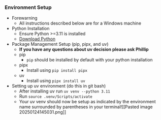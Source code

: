 ### Environment Setup
- Forewarning
	- All instructions described below are for a Windows machine
- Python Installation
	- Ensure Python >=3.11 is installed
	- [Download Python](https://www.python.org/downloads/)
- Package Management Setup (pip, pipx, and uv)
	- **If you have any questions about uv decision please ask Phillip**
	- pip
		- `pip` should be installed by default with your python installation
	- pipx
		-  Install using `pip install pipx`
	- uv
		- Install using `pipx install uv`
- Setting up uv environment (do this in git bash)
	- After installing uv run `uv venv --python 3.11`
	- Run `source .venv/Scripts/activate`
	- Your uv venv should now be setup as indicated by the environment name surrounded by parentheses in your terminal![[Pasted image 20250124145031.png]]